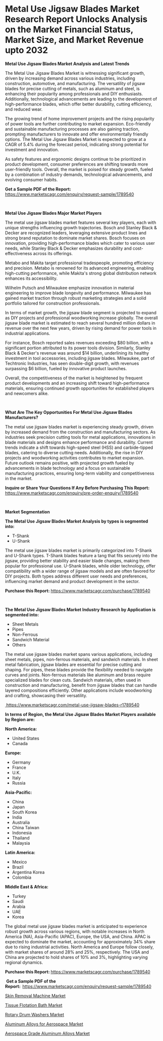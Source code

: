 <p><h1>Metal Use Jigsaw Blades Market Research Report Unlocks Analysis on the Market Financial Status, Market Size, and Market Revenue upto 2032</h1></p><p><strong>Metal Use Jigsaw Blades Market Analysis and Latest Trends</strong></p>
<p><p>The Metal Use Jigsaw Blades Market is witnessing significant growth, driven by increasing demand across various industries, including construction, automotive, and manufacturing. The versatility of jigsaw blades for precise cutting of metals, such as aluminum and steel, is enhancing their popularity among professionals and DIY enthusiasts. Additionally, technological advancements are leading to the development of high-performance blades, which offer better durability, cutting efficiency, and reduced wear. </p><p>The growing trend of home improvement projects and the rising popularity of power tools are further contributing to market expansion. Eco-friendly and sustainable manufacturing processes are also gaining traction, prompting manufacturers to innovate and offer environmentally friendly options. The Metal Use Jigsaw Blades Market is expected to grow at a CAGR of 5.4% during the forecast period, indicating strong potential for investment and innovation. </p><p>As safety features and ergonomic designs continue to be prioritized in product development, consumer preferences are shifting towards more user-friendly tools. Overall, the market is poised for steady growth, fueled by a combination of industry demands, technological advancements, and evolving consumer habits.</p></p>
<p><strong>Get a Sample PDF of the Report:&nbsp;</strong> <a href="https://www.marketscagr.com/enquiry/request-sample/1789540?utm_campaign=2660&utm_medium=2&utm_source=Github&utm_content=ia&utm_term=25032025&utm_id=metal-use-jigsaw-blades">https://www.marketscagr.com/enquiry/request-sample/1789540</a></p>
<p>&nbsp;</p>
<p><strong>Metal Use Jigsaw Blades Major Market Players</strong></p>
<p><p>The metal use jigsaw blades market features several key players, each with unique strengths influencing growth trajectories. Bosch and Stanley Black & Decker are recognized leaders, leveraging extensive product lines and strong brand reputation to dominate market shares. Bosch focuses on innovation, providing high-performance blades which cater to various user needs, while Stanley Black & Decker emphasizes durability and cost-effectiveness across its offerings.</p><p>Metabo and Makita target professional tradespeople, promoting efficiency and precision. Metabo is renowned for its advanced engineering, enabling high-cutting performance, while Makita's strong global distribution network enhances its accessibility.</p><p>Wilhelm Putsch and Milwaukee emphasize innovation in material engineering to improve blade longevity and performance. Milwaukee has gained market traction through robust marketing strategies and a solid portfolio tailored for construction professionals.</p><p>In terms of market growth, the jigsaw blade segment is projected to expand as DIY projects and professional woodworking increase globally. The overall jigsaw blade market is estimated to reach several hundred million dollars in revenue over the next few years, driven by rising demand for power tools in industrial applications.</p><p>For instance, Bosch reported sales revenues exceeding $80 billion, with a significant portion attributed to its power tools division. Similarly, Stanley Black & Decker's revenue was around $14 billion, underlining its healthy investment in tool accessories, including jigsaw blades. Milwaukee, part of Techtronic Industries, has seen double-digit growth, with revenues surpassing $6 billion, fueled by innovative product launches.</p><p>Overall, the competitiveness of the market is heightened by frequent product developments and an increasing shift toward high-performance materials, ensuring continued growth opportunities for established players and newcomers alike.</p></p>
<p>&nbsp;</p>
<p><strong>What Are The Key Opportunities For Metal Use Jigsaw Blades Manufacturers?</strong></p>
<p><p>The metal use jigsaw blades market is experiencing steady growth, driven by increased demand from the construction and manufacturing sectors. As industries seek precision cutting tools for metal applications, innovations in blade materials and designs enhance performance and durability. Current trends indicate a shift towards high-speed steel (HSS) and carbide-tipped blades, catering to diverse cutting needs. Additionally, the rise in DIY projects and woodworking activities contributes to market expansion. Future outlook remains positive, with projected growth fueled by advancements in blade technology and a focus on sustainable manufacturing practices, ensuring long-term viability and competitiveness in the market.</p></p>
<p><strong>Inquire or Share Your Questions If Any Before Purchasing This Report:</strong> <a href="https://www.marketscagr.com/enquiry/pre-order-enquiry/1789540?utm_campaign=2660&utm_medium=2&utm_source=Github&utm_content=ia&utm_term=25032025&utm_id=metal-use-jigsaw-blades">https://www.marketscagr.com/enquiry/pre-order-enquiry/1789540</a></p>
<p>&nbsp;</p>
<p><strong>Market Segmentation</strong></p>
<p><strong>The Metal Use Jigsaw Blades Market Analysis by types is segmented into:</strong></p>
<p><ul><li>T-Shank</li><li>U-Shank</li></ul></p>
<p><p>The metal use jigsaw blades market is primarily categorized into T-Shank and U-Shank types. T-Shank blades feature a tang that fits securely into the jigsaw, providing better stability and easier blade changes, making them popular for professional use. U-Shank blades, while older technology, offer compatibility with a wider range of jigsaw models and are often favored for DIY projects. Both types address different user needs and preferences, influencing market demand and product development in the sector.</p></p>
<p><strong>Purchase this Report:&nbsp;</strong><a href="https://www.marketscagr.com/purchase/1789540?utm_campaign=2660&utm_medium=2&utm_source=Github&utm_content=ia&utm_term=25032025&utm_id=metal-use-jigsaw-blades">https://www.marketscagr.com/purchase/1789540</a></p>
<p>&nbsp;</p>
<p><strong>The Metal Use Jigsaw Blades Market Industry Research by Application is segmented into:</strong></p>
<p><ul><li>Sheet Metals</li><li>Pipes</li><li>Non-Ferrous</li><li>Sandwich Material</li><li>Others</li></ul></p>
<p><p>The metal use jigsaw blades market spans various applications, including sheet metals, pipes, non-ferrous materials, and sandwich materials. In sheet metal fabrication, jigsaw blades are essential for precise cutting and shaping. For pipes, these blades provide the flexibility needed to navigate curves and joints. Non-ferrous materials like aluminum and brass require specialized blades for clean cuts. Sandwich materials, often used in construction and manufacturing, benefit from jigsaw blades that can handle layered compositions efficiently. Other applications include woodworking and crafting, showcasing their versatility.</p></p>
<p><a href="https://www.marketscagr.com/metal-use-jigsaw-blades-r1789540?utm_campaign=2660&utm_medium=2&utm_source=Github&utm_content=ia&utm_term=25032025&utm_id=metal-use-jigsaw-blades">&nbsp;https://www.marketscagr.com/metal-use-jigsaw-blades-r1789540</a></p>
<p><strong>In terms of Region, the Metal Use Jigsaw Blades Market Players available by Region are:</strong></p>
<p>
    <p> <strong> North America: </strong>
        <ul>
            <li>United States</li>
            <li>Canada</li>
        </ul>
        </p> 
    <p> <strong> Europe: </strong>
        <ul>
            <li>Germany</li>
            <li>France</li>
            <li>U.K.</li>
            <li>Italy</li>
            <li>Russia</li>
        </ul>
        </p> 
    <p> <strong> Asia-Pacific: </strong>
        <ul>
            <li>China</li>
            <li>Japan</li>
            <li>South Korea</li>
            <li>India</li>
            <li>Australia</li>
            <li>China Taiwan</li>
            <li>Indonesia</li>
            <li>Thailand</li>
            <li>Malaysia</li>
        </ul>
        </p> 
    <p> <strong> Latin America: </strong>
        <ul>
            <li>Mexico</li>
            <li>Brazil</li>
            <li>Argentina Korea</li>
            <li>Colombia</li>
        </ul>
        </p> 
    <p> <strong> Middle East & Africa: </strong>
        <ul>
            <li>Turkey</li>
            <li>Saudi</li>
            <li>Arabia</li>
            <li>UAE</li>
            <li>Korea</li>
        </ul>
    </p>
    </p>
<p><p>The global metal use jigsaw blades market is anticipated to experience robust growth across various regions, with notable increases in North America (NA), Asia-Pacific (APAC), Europe, the USA, and China. APAC is expected to dominate the market, accounting for approximately 34% share due to rising industrial activities. North America and Europe follow closely, with market shares of around 28% and 25%, respectively. The USA and China are projected to hold shares of 10% and 3%, highlighting varying regional dynamics.</p></p>
<p><strong>Purchase this Report: </strong><a href="https://www.marketscagr.com/purchase/1789540?utm_campaign=2660&utm_medium=2&utm_source=Github&utm_content=ia&utm_term=25032025&utm_id=metal-use-jigsaw-blades">https://www.marketscagr.com/purchase/1789540</a></p>
<p>&nbsp;<strong>Get a Sample PDF of the Report:&nbsp;&nbsp;</strong><a href="https://www.marketscagr.com/enquiry/request-sample/1789540?utm_campaign=2660&utm_medium=2&utm_source=Github&utm_content=ia&utm_term=25032025&utm_id=metal-use-jigsaw-blades">https://www.marketscagr.com/enquiry/request-sample/1789540</a></p>
<p><strong></strong></p>
<p><p><a href="https://www.linkedin.com/pulse/latest-skin-removal-machine-market-report-size-share-revenue-jtubf?utm_campaign=2660&utm_medium=2&utm_source=Github&utm_content=ia&utm_term=25032025&utm_id=metal-use-jigsaw-blades">Skin Removal Machine Market</a></p><p><a href="https://www.linkedin.com/pulse/strategic-forecast-tissue-flotation-bath-market-anticipated-wc2cf?utm_campaign=2660&utm_medium=2&utm_source=Github&utm_content=ia&utm_term=25032025&utm_id=metal-use-jigsaw-blades">Tissue Flotation Bath Market</a></p><p><a href="https://www.linkedin.com/pulse/market-revenue-growth-forecast-rotary-drum-washers-132-oaf4c?utm_campaign=2660&utm_medium=2&utm_source=Github&utm_content=ia&utm_term=25032025&utm_id=metal-use-jigsaw-blades">Rotary Drum Washers Market</a></p><p><a href="https://github.com/triattwood9919/Market-Research-Report-List-1/blob/main/aluminum-alloys-for-aerospace-market.md?utm_campaign=2660&utm_medium=2&utm_source=Github&utm_content=ia&utm_term=25032025&utm_id=metal-use-jigsaw-blades">Aluminum Alloys for Aerospace Market</a></p><p><a href="https://github.com/stillsfloria19981/Market-Research-Report-List-1/blob/main/aerospace-grade-aluminum-alloys-market.md?utm_campaign=2660&utm_medium=2&utm_source=Github&utm_content=ia&utm_term=25032025&utm_id=metal-use-jigsaw-blades">Aerospace Grade Aluminum Alloys Market</a></p></p>